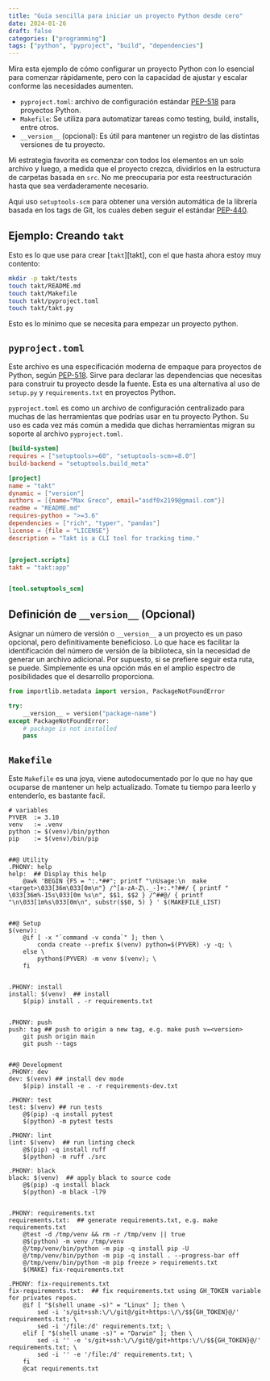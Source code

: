 ```yaml
---
title: "Guía sencilla para iniciar un proyecto Python desde cero"
date: 2024-01-26
draft: false
categories: ["programming"]
tags: ["python", "pyproject", "build", "dependencies"]
---
```


Mira esta ejemplo de cómo configurar un proyecto Python con lo esencial para
comenzar rápidamente, pero con la capacidad de ajustar y escalar conforme las
necesidades aumenten.

- `pyproject.toml`: archivo de configuración estándar [PEP-518][pep518] para
  proyectos Python.
- `Makefile`: Se utiliza para automatizar tareas como testing, build, installs,
  entre otros.
- `__version__` (opcional): Es útil para mantener un registro de las distintas
  versiones de tu proyecto.

Mi estrategia favorita es comenzar con todos los elementos en un solo archivo y
luego, a medida que el proyecto crezca, dividirlos en la estructura de carpetas
basada en `src`. No me preocuparia por esta reestructuración hasta que sea
verdaderamente necesario.

Aqui uso `setuptools-scm` para obtener una versión automática de la librería
basada en los tags de Git, los cuales deben seguir el estándar [PEP-440][pep440].


## Ejemplo: Creando `takt`

Esto es lo que use para crear [`takt`][takt], con el que hasta ahora estoy
muy contento:

```bash
mkdir -p takt/tests
touch takt/README.md
touch takt/Makefile
touch takt/pyproject.toml
touch takt/takt.py
```

Esto es lo minimo que se necesita para empezar un proyecto python.

## `pyproject.toml`

Este archivo es una especificación moderna de empaque para proyectos de Python,
según [PEP-518][pep518]. Sirve para declarar las dependencias que necesitas
para construir tu proyecto desde la fuente. Esta es una alternativa al uso de
`setup.py` y `requirements.txt` en proyectos Python.

`pyproject.toml` es como un archivo de configuración centralizado para muchas
de las herramientas que podrías usar en tu proyecto Python. Su uso es cada vez
más común a medida que dichas herramientas migran su soporte al archivo
`pyproject.toml`.


```toml
[build-system]
requires = ["setuptools>=60", "setuptools-scm>=8.0"]
build-backend = "setuptools.build_meta"

[project]
name = "takt"
dynamic = ["version"]
authors = [{name="Max Greco", email="asdf0x2199@gmail.com"}]
readme = "README.md"
requires-python = ">=3.6"
dependencies = ["rich", "typer", "pandas"]
license = {file = "LICENSE"}
description = "Takt is a CLI tool for tracking time."


[project.scripts]
takt = "takt:app"


[tool.setuptools_scm]
```


## Definición de `__version__` (Opcional)

Asignar un número de versión o `__version__` a un proyecto es un paso opcional,
pero definitivamente beneficioso. Lo que hace es facilitar la identificación
del número de versión de la biblioteca, sin la necesidad de generar un archivo
adicional. Por supuesto, si se prefiere seguir esta ruta, se puede. Simplemente
es una opción más en el amplio espectro de posibilidades que el desarrollo
proporciona.

```python
from importlib.metadata import version, PackageNotFoundError

try:
    __version__ = version("package-name")
except PackageNotFoundError:
    # package is not installed
    pass
```


## `Makefile`

Este `Makefile` es una joya, viene autodocumentado por lo que no hay que
ocuparse de mantener un help actualizado. Tomate tu tiempo para leerlo y
entenderlo, es bastante facil.


```make
# variables
PYVER  := 3.10
venv   := .venv
python := $(venv)/bin/python
pip    := $(venv)/bin/pip


##@ Utility
.PHONY: help
help:  ## Display this help
	@awk 'BEGIN {FS = ":.*##"; printf "\nUsage:\n  make <target>\033[36m\033[0m\n"} /^[a-zA-Z\._-]+:.*?##/ { printf "  \033[36m%-15s\033[0m %s\n", $$1, $$2 } /^##@/ { printf "\n\033[1m%s\033[0m\n", substr($$0, 5) } ' $(MAKEFILE_LIST)


##@ Setup
$(venv):
	@if [ -x "`command -v conda`" ]; then \
		conda create --prefix $(venv) python=$(PYVER) -y -q; \
	else \
		python$(PYVER) -m venv $(venv); \
	fi


.PHONY: install
install: $(venv)  ## install
	$(pip) install . -r requirements.txt


.PHONY: push
push: tag ## push to origin a new tag, e.g. make push v=<version>
	git push origin main
	git push --tags


##@ Development
.PHONY: dev
dev: $(venv) ## install dev mode
	$(pip) install -e . -r requirements-dev.txt

.PHONY: test
test: $(venv) ## run tests
	@$(pip) -q install pytest
	$(python) -m pytest tests

.PHONY: lint
lint: $(venv)  ## run linting check
	@$(pip) -q install ruff
	$(python) -m ruff ./src

.PHONY: black
black: $(venv)  ## apply black to source code
	@$(pip) -q install black
	$(python) -m black -l79


.PHONY: requirements.txt
requirements.txt:  ## generate requirements.txt, e.g. make requirements.txt
	@test -d /tmp/venv && rm -r /tmp/venv || true
	@$(python) -m venv /tmp/venv
	@/tmp/venv/bin/python -m pip -q install pip -U
	@/tmp/venv/bin/python -m pip -q install . --progress-bar off
	@/tmp/venv/bin/python -m pip freeze > requirements.txt
	$(MAKE) fix-requirements.txt

.PHONY: fix-requirements.txt
fix-requirements.txt:  ## fix requirements.txt using GH_TOKEN variable for privates repos.
	@if [ "$(shell uname -s)" = "Linux" ]; then \
		sed -i 's/git+ssh:\/\/git@/git+https:\/\/$${GH_TOKEN}@/' requirements.txt; \
		sed -i '/file:/d' requirements.txt; \
	elif [ "$(shell uname -s)" = "Darwin" ]; then \
		sed -i '' -e 's/git+ssh:\/\/git@/git+https:\/\/$${GH_TOKEN}@/' requirements.txt; \
		sed -i '' -e '/file:/d' requirements.txt; \
	fi
	@cat requirements.txt
```



[pep518]: https://peps.python.org/pep-0518/
[pep440]: https://peps.python.org/pep-0440/
[tatk]: https://github.com/asdf0x2199/takt

